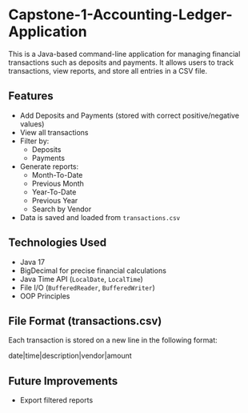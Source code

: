 # Capstone-1-Accounting-Ledger-Application

This is a Java-based command-line application for managing financial transactions such as deposits and payments. It allows users to track transactions, view reports, and store all entries in a CSV file.

## Features

- Add Deposits and Payments (stored with correct positive/negative values)
- View all transactions
- Filter by:
  - Deposits
  - Payments
- Generate reports:
  - Month-To-Date
  - Previous Month
  - Year-To-Date
  - Previous Year
  - Search by Vendor
- Data is saved and loaded from `transactions.csv`

## Technologies Used

- Java 17
- BigDecimal for precise financial calculations
- Java Time API (`LocalDate`, `LocalTime`)
- File I/O (`BufferedReader`, `BufferedWriter`)
- OOP Principles

## File Format (transactions.csv)

Each transaction is stored on a new line in the following format:

date|time|description|vendor|amount

## Future Improvements

- Export filtered reports
